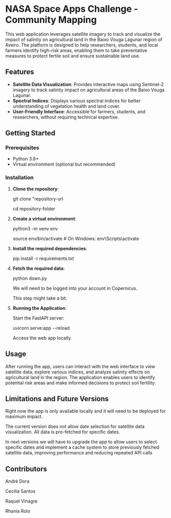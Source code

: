 # NASA Space Apps Challenge - Community Mapping

This web application leverages satellite imagery to track and visualize the impact of salinity on agricultural land in the Baixo Vouga Lagunar region of Aveiro. The platform is designed to help researchers, students, and local farmers identify high-risk areas, enabling them to take preventative measures to protect fertile soil and ensure sustainable land use.

## Features

- **Satellite Data Visualization**: Provides interactive maps using Sentinel-2 imagery to track salinity impact on agricultural areas of the Baixo Vouga Lagunar.
- **Spectral Indices**: Displays various spectral indices for better understanding of vegetation health and land cover.
- **User-Friendly Interface**: Accessible for farmers, students, and researchers, without requiring technical expertise.

## Getting Started

### Prerequisites

- Python 3.8+
- Virtual environment (optional but recommended)

### Installation

1. **Clone the repository**:

   git clone "repository-url
   
   cd repository-folder

3. **Create a virtual environment**:

   python3 -m venv env
   
   source env/bin/activate  # On Windows: env\Scripts\activate

5. **Install the required dependencies**:

   pip install -r requirements.txt

7. **Fetch the required data**:

   python down.py

   We will need to be logged into your account in Copernicus.

   This step might take a bit.
   
9. **Running the Application**:

   Start the FastAPI server:
   
   uvicorn serve:app --reload
   
   Access the web app locally.


## Usage

After running the app, users can interact with the web interface to view satellite data, explore various indices, and analyze salinity effects on agricultural land in the region. The application enables users to identify potential risk areas and make informed decisions to protect soil fertility.

## Limitations and Future Versions
Right now the app is only available locally and it will need to be deployed for maximum impact. 

The current version does not allow date selection for satellite data visualization. All data is pre-fetched for specific dates. 

In next versions we will have to upgrade the app to allow users to select specific dates and implement a cache system to store previously fetched satellite data, improving performance and reducing repeated API calls

## Contributors

André Dora

Cecília Santos

Raquel Vinagre

Rhania Rolo
